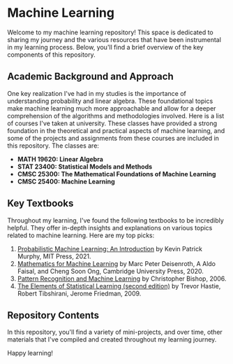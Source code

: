 # Machine Learning

Welcome to my machine learning repository! This space is dedicated to sharing my journey and the various resources that have been instrumental in my learning process. Below, you'll find a brief overview of the key components of this repository.

## Academic Background and Approach
One key realization I've had in my studies is the importance of understanding probability and linear algebra. These foundational topics make machine learning much more approachable and allow for a deeper comprehension of the algorithms and methodologies involved. Here is a list of courses I've taken at university. These classes have provided a strong foundation in the theoretical and practical aspects of machine learning, and some of the projects and assignments from these courses are included in this repository. The classes are:

- **MATH 19620: Linear Algebra**
- **STAT 23400: Statistical Models and Methods**
- **CMSC 25300: The Mathematical Foundations of Machine Learning**
- **CMSC 25400: Machine Learning**

## Key Textbooks
Throughout my learning, I've found the following textbooks to be incredibly helpful. They offer in-depth insights and explanations on various topics related to machine learning. Here are my top picks:

1. [Probabilistic Machine Learning: An Introduction](https://probml.github.io/pml-book/book1.html) by Kevin Patrick Murphy, MIT Press, 2021.
2. [Mathematics for Machine Learning](https://mml-book.github.io/) by Marc Peter Deisenroth, A Aldo Faisal, and Cheng Soon Ong, Cambridge University Press, 2020.
3. [Pattern Recognition and Machine Learning](https://www.springer.com/us/book/9780387310732) by Christopher Bishop, 2006.
4. [The Elements of Statistical Learning (second edition)](https://web.stanford.edu/~hastie/Papers/ESLII.pdf) by Trevor Hastie, Robert Tibshirani, Jerome Friedman, 2009.

## Repository Contents
In this repository, you'll find a variety of mini-projects, and over time, other materials that I've compiled and created throughout my learning journey. 

Happy learning!
